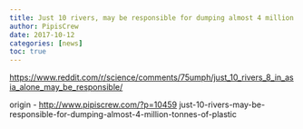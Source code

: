 ```yaml
---
title: Just 10 rivers, may be responsible for dumping almost 4 million tonnes of plastic
author: PipisCrew
date: 2017-10-12
categories: [news]
toc: true
---
```


https://www.reddit.com/r/science/comments/75umph/just_10_rivers_8_in_asia_alone_may_be_responsible/

origin - http://www.pipiscrew.com/?p=10459 just-10-rivers-may-be-responsible-for-dumping-almost-4-million-tonnes-of-plastic